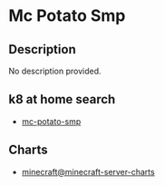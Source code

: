 # Mc Potato Smp

## Description

No description provided.

## k8 at home search

- [mc-potato-smp](https://nanne.dev/k8s-at-home-search/#/mc-potato-smp)

## Charts

- [minecraft@minecraft-server-charts](https://itzg.github.io/minecraft-server-charts/)

